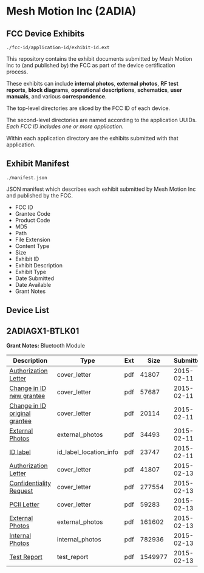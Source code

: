 # Mesh Motion Inc (2ADIA)
## FCC Device Exhibits

```
./fcc-id/application-id/exhibit-id.ext
```

This repository contains the exhibit documents submitted by Mesh Motion Inc to (and published by) the FCC as part of the device certification process.

These exhibits can include **internal photos**, **external photos**, **RF test reports**, **block diagrams**, **operational descriptions**, **schematics**, **user manuals**, and various **correspondence**.

The top-level directories are sliced by the FCC ID of each device.

The second-level directories are named according to the application UUIDs. *Each FCC ID includes one or more application.*

Within each application directory are the exhibits submitted with that application. 

## Exhibit Manifest

```
./manifest.json
```

JSON manifest which describes each exhibit submitted by Mesh Motion Inc and published by the FCC.

- FCC ID
- Grantee Code
- Product Code
- MD5
- Path
- File Extension
- Content Type
- Size
- Exhibit ID
- Exhibit Description
- Exhibit Type
- Date Submitted
- Date Available
- Grant Notes

## Device List
## 2ADIAGX1-BTLK01
**Grant Notes:** Bluetooth Module

| Description | Type | Ext | Size | Submitted | Available |
| ----------- | ---- | --- | ---- | --------- | --------- |
| [Authorization Letter](2ADIAGX1-BTLK01/dbb5618480e9cdf0ab46b5e65f79c060/2531308.pdf) | cover_letter | pdf | 41807 | 2015-02-11 | 2015-02-13 |
| [Change in ID new grantee](2ADIAGX1-BTLK01/dbb5618480e9cdf0ab46b5e65f79c060/2531309.pdf) | cover_letter | pdf | 57687 | 2015-02-11 | 2015-02-13 |
| [Change in ID original grantee](2ADIAGX1-BTLK01/dbb5618480e9cdf0ab46b5e65f79c060/2531310.pdf) | cover_letter | pdf | 20114 | 2015-02-11 | 2015-02-13 |
| [External Photos](2ADIAGX1-BTLK01/dbb5618480e9cdf0ab46b5e65f79c060/2531312.pdf) | external_photos | pdf | 34493 | 2015-02-11 | 2015-02-13 |
| [ID label](2ADIAGX1-BTLK01/dbb5618480e9cdf0ab46b5e65f79c060/2531311.pdf) | id_label_location_info | pdf | 23747 | 2015-02-11 | 2015-02-13 |
| [Authorization Letter](2ADIAGX1-BTLK01/48c14f8fa3bd24c984c17d049be3f29b/2531308.pdf) | cover_letter | pdf | 41807 | 2015-02-13 | 2015-02-13 |
| [Confidentiality Request](2ADIAGX1-BTLK01/48c14f8fa3bd24c984c17d049be3f29b/2534294.pdf) | cover_letter | pdf | 277554 | 2015-02-13 | 2015-02-13 |
| [PCII Letter](2ADIAGX1-BTLK01/48c14f8fa3bd24c984c17d049be3f29b/2534295.pdf) | cover_letter | pdf | 59283 | 2015-02-13 | 2015-02-13 |
| [External Photos](2ADIAGX1-BTLK01/48c14f8fa3bd24c984c17d049be3f29b/2534296.pdf) | external_photos | pdf | 161602 | 2015-02-13 | 2015-02-13 |
| [Internal Photos](2ADIAGX1-BTLK01/48c14f8fa3bd24c984c17d049be3f29b/2534297.pdf) | internal_photos | pdf | 782936 | 2015-02-13 | 2015-02-13 |
| [Test Report](2ADIAGX1-BTLK01/48c14f8fa3bd24c984c17d049be3f29b/2534301.pdf) | test_report | pdf | 1549977 | 2015-02-13 | 2015-02-13 |

